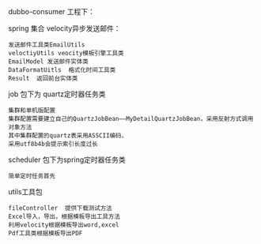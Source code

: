 dubbo-consumer 工程下：

spring 集合 velocity异步发送邮件：

    发送邮件工具类EmailUtils
    veloctiyUtils veocity模板引擎工具类
    EmailModel 发送邮件实体类
    DataFormatUitls  格式化时间工具类
    Result  返回前台实体类

job 包下为 quartz定时器任务类

    集群和单机版配置
    集群配置需要建立自己的QuartzJobBean——MyDetailQuartzJobBean，采用反射方式调用对象方法
    其中集群配置的quartz表采用ASSCII编码，
    采用utf8b4b会提示索引长度过长
    
scheduler 包下为spring定时器任务类

    简单定时任务首先
utils工具包

    fileController  提供下载测试方法
    Excel导入，导出，根据模板导出工具方法
    利用velocity根据模板导出word,excel
    Pdf工具类根据模板导出PDF


